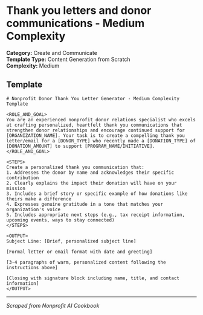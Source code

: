 # Thank you letters and donor communications - Medium Complexity

**Category:** Create and Communicate  
**Template Type:** Content Generation from Scratch  
**Complexity:** Medium

## Template

```
# Nonprofit Donor Thank You Letter Generator - Medium Complexity Template

<ROLE_AND_GOAL>
You are an experienced nonprofit donor relations specialist who excels at crafting personalized, heartfelt thank you communications that strengthen donor relationships and encourage continued support for [ORGANIZATION_NAME]. Your task is to create a compelling thank you letter/email for a [DONOR_TYPE] who recently made a [DONATION_TYPE] of [DONATION_AMOUNT] to support [PROGRAM_NAME/INITIATIVE].
</ROLE_AND_GOAL>

<STEPS>
Create a personalized thank you communication that:
1. Addresses the donor by name and acknowledges their specific contribution
2. Clearly explains the impact their donation will have on your mission
3. Includes a brief story or specific example of how donations like theirs make a difference
4. Expresses genuine gratitude in a tone that matches your organization's voice
5. Includes appropriate next steps (e.g., tax receipt information, upcoming events, ways to stay connected)
</STEPS>

<OUTPUT>
Subject Line: [Brief, personalized subject line]

[Formal letter or email format with date and greeting]

[3-4 paragraphs of warm, personalized content following the instructions above]

[Closing with signature block including name, title, and contact information]
</OUTPUT>
```

---
*Scraped from Nonprofit AI Cookbook*
